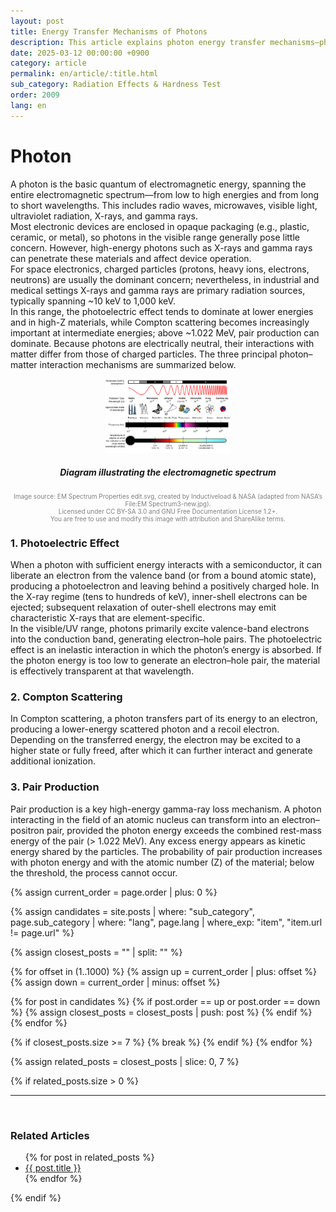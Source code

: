 ```yaml
---
layout: post
title: Energy Transfer Mechanisms of Photons
description: This article explains photon energy transfer mechanisms—photoelectric effect, Compton scattering, and pair production—and their physical impact on semiconductors. It also discusses high-energy photon interactions and the electromagnetic spectrum.
date: 2025-03-12 00:00:00 +0900
category: article
permalink: en/article/:title.html
sub_category: Radiation Effects & Hardness Test
order: 2009
lang: en
---
```


# Photon

A photon is the basic quantum of electromagnetic energy, spanning the entire electromagnetic spectrum—from low to high energies and from long to short wavelengths. This includes radio waves, microwaves, visible light, ultraviolet radiation, X-rays, and gamma rays.<br>
Most electronic devices are enclosed in opaque packaging (e.g., plastic, ceramic, or metal), so photons in the visible range generally pose little concern. However, high-energy photons such as X-rays and gamma rays can penetrate these materials and affect device operation.<br>
For space electronics, charged particles (protons, heavy ions, electrons, neutrons) are usually the dominant concern; nevertheless, in industrial and medical settings X-rays and gamma rays are primary radiation sources, typically spanning ~10 keV to 1,000 keV. <br>
In this range, the photoelectric effect tends to dominate at lower energies and in high-Z materials, while Compton scattering becomes increasingly important at intermediate energies; above ~1.022 MeV, pair production can dominate.
Because photons are electrically neutral, their interactions with matter differ from those of charged particles. The three principal photon–matter interaction mechanisms are summarized below.

<p align="center"> 
  <img src="/assets/Articles/선스펙트럼.webp" alt="Diagram illustrating the electromagnetic spectrum" style="width: 40%;">
</p>

<div align="center">
<h5>Diagram illustrating the electromagnetic spectrum</h5>
</div>
<div align="center" style="font-size: 10px; color: gray;">
  Image source: EM Spectrum Properties edit.svg, created by Inductiveload & NASA (adapted from NASA’s File:EM Spectrum3-new.jpg).<br>
  Licensed under CC BY-SA 3.0 and GNU Free Documentation License 1.2+.<br>
  You are free to use and modify this image with attribution and ShareAlike terms.
</div>

### 1. Photoelectric Effect

When a photon with sufficient energy interacts with a semiconductor, it can liberate an electron from the valence band (or from a bound atomic state), producing a photoelectron and leaving behind a positively charged hole.
In the X-ray regime (tens to hundreds of keV), inner-shell electrons can be ejected; subsequent relaxation of outer-shell electrons may emit characteristic X-rays that are element-specific. <br>
In the visible/UV range, photons primarily excite valence-band electrons into the conduction band, generating electron–hole pairs.
The photoelectric effect is an inelastic interaction in which the photon’s energy is absorbed. If the photon energy is too low to generate an electron–hole pair, the material is effectively transparent at that wavelength.

### 2. Compton Scattering

In Compton scattering, a photon transfers part of its energy to an electron, producing a lower-energy scattered photon and a recoil electron. Depending on the transferred energy, the electron may be excited to a higher state or fully freed, after which it can further interact and generate additional ionization.

### 3. Pair Production

Pair production is a key high-energy gamma-ray loss mechanism. A photon interacting in the field of an atomic nucleus can transform into an electron–positron pair, provided the photon energy exceeds the combined rest-mass energy of the pair (> 1.022 MeV). Any excess energy appears as kinetic energy shared by the particles.
The probability of pair production increases with photon energy and with the atomic number (Z) of the material; below the threshold, the process cannot occur.


<!-- 관련 글 자동화 -->
{% assign current_order = page.order | plus: 0 %}

{% assign candidates = site.posts 
  | where: "sub_category", page.sub_category 
  | where: "lang", page.lang 
  | where_exp: "item", "item.url != page.url" 
%}

{% assign closest_posts = "" | split: "" %}

{% for offset in (1..1000) %}
  {% assign up = current_order | plus: offset %}
  {% assign down = current_order | minus: offset %}

  {% for post in candidates %}
    {% if post.order == up or post.order == down %}
      {% assign closest_posts = closest_posts | push: post %}
    {% endif %}
  {% endfor %}

  {% if closest_posts.size >= 7 %}
    {% break %}
  {% endif %}
{% endfor %}

{% assign related_posts = closest_posts | slice: 0, 7 %}

{% if related_posts.size > 0 %}
  <hr>
  <br>
  <h3>Related Articles</h3>
  <ul>
    {% for post in related_posts %}
      <li><a href="{{ post.url }}">{{ post.title }}</a></li>
    {% endfor %}
  </ul>
{% endif %}
